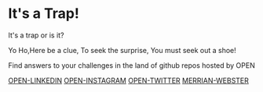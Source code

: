 # It's a Trap!
It's a trap or is it?


Yo Ho,Here be a clue,
To seek the surprise,
You must seek out a shoe!

Find answers to your challenges in the land of github repos hosted by OPEN


[OPEN-LINKEDIN](https://linkedin.com/in/company/UPES-OPEN)
[OPEN-INSTAGRAM](https://instagram.com/upesopen_)
[OPEN-TWITTER](https://twitter.com/upesopen)
[MERRIAN-WEBSTER](https://www.merriam-webster.com/word-of-the-day)

<!-- This is commented out. -->
